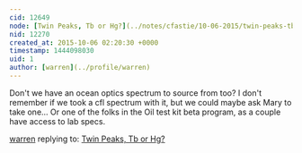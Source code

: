 ```yaml
---
cid: 12649
node: [Twin Peaks, Tb or Hg?](../notes/cfastie/10-06-2015/twin-peaks-tb-or-hg)
nid: 12270
created_at: 2015-10-06 02:20:30 +0000
timestamp: 1444098030
uid: 1
author: [warren](../profile/warren)
---
```


Don't we have an ocean optics spectrum to source from too? I don't remember if we took a cfl spectrum with it, but we could maybe ask Mary to take one... Or one of the folks in the Oil test kit beta program, as a couple have access to lab specs. 

[warren](../profile/warren) replying to: [Twin Peaks, Tb or Hg?](../notes/cfastie/10-06-2015/twin-peaks-tb-or-hg)

